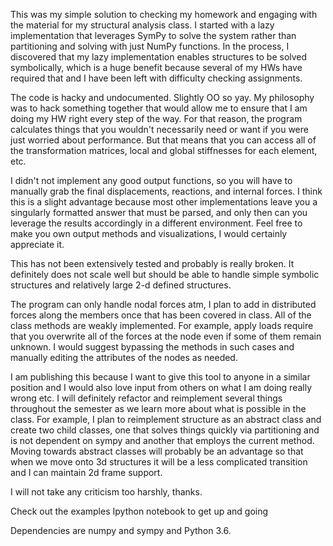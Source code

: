 This was my simple solution to checking my homework and engaging with the material for my structural analysis class. I started with a lazy implementation that leverages SymPy to solve the system rather than partitioning and solving with just NumPy functions. In the process, I discovered that my lazy implementation enables structures to be solved symbolically, which is a huge benefit because several of my HWs have required that and I have been left with difficulty checking assignments.

The code is hacky and undocumented. Slightly OO so yay. My philosophy was to hack something together that would allow me to ensure that I am doing my HW right every step of the way. For that reason, the program calculates things that you wouldn't necessarily need or want if you were just worried about performance. But that means that you can access all of the transformation matrices, local and global stiffnesses for each element, etc. 

I didn't not implement any good output functions, so you will have to manually grab the final displacements, reactions, and internal forces. I think this is a slight advantage because most other implementations leave you a singularly formatted answer that must be parsed, and only then can you leverage the results accordingly in a different environment. Feel free to make you own output methods and visualizations, I would certainly appreciate it. 


This has not been extensively tested and probably is really broken. It definitely does not scale well but should be able to handle simple symbolic structures and relatively large 2-d defined structures. 

The program can only handle nodal forces atm, I plan to add in distributed forces along the members once that has been covered in class. All of the class methods are weakly implemented. For example, apply loads require that you overwrite all of the forces at the node even if some of them remain unknown. I would suggest bypassing the methods in such cases and manually editing the attributes of the nodes as needed. 

I am publishing this because I want to give this tool to anyone in a similar position and I would also love input from others on what I am doing really wrong etc. I will definitely refactor and reimplement several things throughout the semester as we learn more about what is possible in the class. For example, I plan to reimplement structure as an abstract class and create two child classes, one that solves things quickly via partitioning and is not dependent on sympy and another that employs the current method. Moving towards abstract classes will probably be an advantage so that when we move onto 3d structures it will be a less complicated transition and I can maintain 2d frame support. 

I will not take any criticism too harshly, thanks.

Check out the examples Ipython notebook to get up and going

Dependencies are numpy and sympy and Python 3.6.

